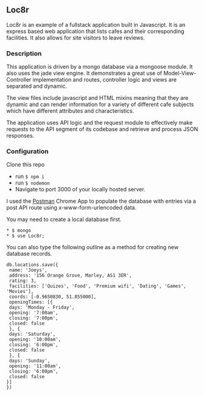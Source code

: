 ## Loc8r
Loc8r is an example of a fullstack application built in Javascript. It is an express based web application that lists cafes and their corresponding facilities. It also allows for site visitors to leave reviews.

### Description
This application is driven by a mongo database via a mongoose module. It also uses the jade view engine. It demonstrates a great use of Model-View-Controller implementation and routes, controller logic and views are separated and dynamic.

The view files include javascript and HTML mixins meaning that they are dynamic and can render information for a variety of different cafe subjects which have different attributes and characteristics.

The application uses API logic and the request module to effectively make requests to the API segment of its codebase and retrieve and process JSON responses.

### Configuration
Clone this repo
* run `$ npm i`
* run `$ nodemon`
* Navigate to port 3000 of your locally hosted server.

I used the [Postman](https://chrome.google.com/webstore/detail/postman/fhbjgbiflinjbdggehcddcbncdddomop?hl=en) Chrome App to populate the database with entries via a post API route using x-www-form-urlencoded data.

You may need to create a local database first.
```
* $ mongo
* $ use Loc8r;
```

You can also type the following outline as a method for creating new database records.
```
db.locations.save({
 name: 'Joeys',
 address: '156 Orange Grove, Marley, AS1 3ER',
 rating: 3,
 facilities: ['Quizes', 'Food', 'Premium wifi', 'Dating', 'Games', 'Movies'],
 coords: [-0.9650830, 51.855000],
 openingTimes: [{
 days: 'Monday - Friday',
 opening: '7:00am',
 closing: '7:00pm',
 closed: false
 }, {
 days: 'Saturday',
 opening: '10:00am',
 closing: '6:00pm',
 closed: false
 }, {
 days: 'Sunday',
 opening: '11:00am',
 closing: '6:00pm',
 closed: false
}]
})
```
